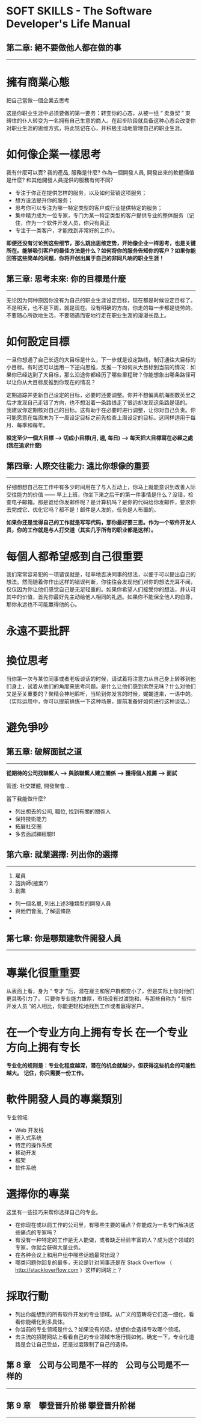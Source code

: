 # SOFT SKILLS - The Software Developer's Life Manual

第二章: 絕不要做他人都在做的事
------------------------------
------------------------------

擁有商業心態
============
把自己當做一個企業去思考

这是你职业生涯中必须要做的第一要务：转变你的心态，从被一纸 “ 卖身契 ” 束缚住的仆人转变为一名拥有自己生意的商人。在起步阶段就具备这种心态会改变你对职业生涯的思维方式，将此铭记在心，并积极主动地管理自己的职业生涯。

如何像企業一樣思考
==================
我有什麼可以賣? 我的產品, 服務是什麼?
作為一個開發人員, 開發出來的軟體價值是什麼? 和其他開發人員提供的服務有何不同? 

* 专注于你正在提供怎样的服务，以及如何营销这项服务；
* 想方设法提升你的服务；
* 思考你可以专注为哪一特定类型的客户或行业提供特定的服务；
* 集中精力成为一位专家，专门为某一特定类型的客户提供专业的整体服务（记住，作为一个软件开发人员，你只有真正
* 专注于一类客户，才能找到非常好的工作）。

**即便还没有讨论到这些细节，那么跳出思维定势，开始像企业一样思考，也是关键所在。能够吸引客户的最佳方法是什么？如何将你的服务告知你的客户？如果你能回答这些简单的问题，你将开创出属于自己的非同凡响的职业生涯！**

第三章: 思考未來: 你的目標是什麼
------------------------------
------------------------------
无论因为何种原因你没有为自己的职业生涯设定目标，现在都是时候设定目标了。不是明天，也不是下周，就是现在。没有明确的方向，你走的每一步都是徒劳的。不要随心所欲地生活，不要随遇而安地行走在职业生涯的漫漫长路上。

如何設定目標
============
一旦你想通了自己长远的大目标是什么，下一步就是设定路线，制订通往大目标的小目标。有时还可以运用一下逆向思维，反推一下如何从大目标到当前的情况：如果你已经达到了大目标，那么沿途你都经历了哪些里程碑？你能想象出哪条路径可以让你从大目标反推到你现在的情况？

定期追踪并更新自己设定的目标，必要时还要调整。你并不想偏离航海图数英里之后才发现自己走错了方向，也不想沿着一条路线走了很远却发现这条路是错的。
我建议你定期核对自己的目标。这有助于在必要时进行调整，让你对自己负责。你可能愿意在每周末为下一周设定目标之前先检查上周设定的目标。这同样适用于每月、每季和每年。

**設定至少一個大目標 --> 切成小目標(月, 週, 每日) --> 每天把大目標寫在必經之處(我在追求什麼)**

第四章: 人際交往能力: 遠比你想像的重要
------------------------------
------------------------------
仔细想想自己在工作中有多少时间用在了与人互动上，你马上就能意识到改善人际交往能力的价值 —— 早上上班，你坐下来之后干的第一件事情是什么？没错，检查电子邮箱。那是谁给你发邮件呢？是计算机吗？是你的代码给你发邮件，要求你去完成它、优化它吗？都不是！邮件是人发的，任务是人布置的。

**如果你还是觉得自己的工作就是写写代码，那你最好要三思。作为一个软件开发人员，你的工作就是与人打交道（其实几乎所有的职业都是这样）。**

每個人都希望感到自己很重要
==========================
我们常常容易犯的一项错误就是，轻率地否决同事的想法，以便于可以提出自己的想法。然而随着你作出这样的错误判断，你往往会发现他们对你的想法充耳不闻，仅仅因为你让他们感觉自己是无足轻重的。如果你希望人们接受你的想法，并认可其中的价值，首先你最好先主动给他人相同的礼遇。如果你不能保全他人的自尊，那你永远也不可能赢得他的心。

永遠不要批評
============

換位思考
========
当你第一次与某位同事或者老板谈话的时候，请试着将注意力从自己身上转移到他们身上，试着从他们的角度来思考问题。是什么让他们感到索然无味？什么对他们又是至关重要的？聚精会神地聆听，当轮到你发言的时候，娓娓道来，一语中的。（实际运用中，你可以提前排练一下这种场景，提前准备好如何进行这种谈话。）

避免爭吵
========

第五章: 破解面試之道
------------------------------
------------------------------
**從期待的公司找聯繫人 --> 與該聯繫人建立關係 --> 獲得個人推薦 --> 面試**

管道: 社交媒體, 開發聚會...

當下我能做什麼?
* 列出想去的公司, 職位, 找到有關的關係人
* 保持技術能力
* 拓展社交圈
* 多去面試練經驗!!

第六章: 就業選擇: 列出你的選擇
------------------------------
------------------------------
1. 雇員
2. 諮詢師(接案?)
3. 創業

* 列一個名單, 列出上述3種類型的開發人員
* 與他們會面, 了解這條路
* 

第七章: 你是哪類建軟件開發人員
------------------------------
------------------------------
專業化很重重要
==============
从表面上看，身为 “ 专才 ”后，潜在雇主和客户群都变小了，但是实际上你对他们更具吸引力了。
只要你专业能力雄厚，市场没有过渡饱和，与那些自称为 “ 软件开发人员 ”的人相比，你能更轻松地找到工作或者赢得客户。

在一个专业方向上拥有专长 在一个专业方向上拥有专长
=================================================
**专业化的规则是：专业化程度越深，潜在的机会就越少，但获得这些机会的可能性越大。**
**记住，你只需要一份工作。**

軟件開發人員的專業類別
======================
专业领域:
* Web 开发栈
* 嵌入式系统
* 特定的操作系统
* 移动开发
* 框架
* 软件系统

選擇你的專業
============
这里有一些技巧来帮你选择自己的专业。
* 在你现在或以前工作的公司里，有哪些主要的痛点？你能成为一名专门解决这些痛点的专家吗？
* 有没有一种特定的工作是无人能做，或者缺乏经验丰富的人？成为这个领域的专家，你就会获得大量业务。
* 在各种会议上和用户组中哪些话题最常出现？
* 哪类问题你回复的最多，无论是针对同事还是在 Stack Overflow （ http://stackloverflow.com  ）这样的网站上？

採取行動
========
* 列出你能想到的所有软件开发的专业领域。从广义的范畴将它们逐一细化，看看你能细化到多具体。
* 你当前的专业领域是什么？如果没有的话，想想你会选择专攻哪个领域。
* 去主流的招聘网站上看看自己的专业领域市场行情如何。确定一下，专业化道路是会让自己受益，还是过度限制了自己的选择。

第 8 章　公司与公司是不一样的　公司与公司是不一样的
------------------------------------------------------
------------------------------------------------------

第 9 章　攀登晋升阶梯 攀登晋升阶梯
--------------------------------------
--------------------------------------






